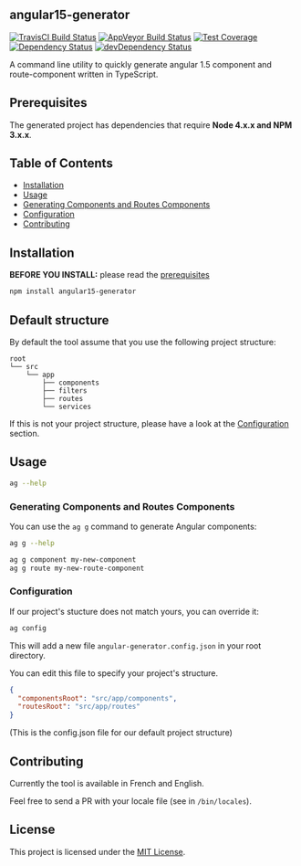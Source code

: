 ## angular15-generator
[![TravisCI Build Status][travis-badge]][travis-badge-url]
[![AppVeyor Build Status][appveyor-badge]][appveyor-badge-url]
[![Test Coverage][coveralls-badge]][coveralls-badge-url]
[![Dependency Status][david-badge]][david-badge-url]
[![devDependency Status][david-dev-badge]][david-dev-badge-url]

A command line utility to quickly generate angular 1.5 component and route-component written in TypeScript.

## Prerequisites

The generated project has dependencies that require **Node 4.x.x and NPM 3.x.x**.

## Table of Contents

* [Installation](#installation)
* [Usage](#usage)
* [Generating Components and Routes Components](#generating-components-and-routes-components)
* [Configuration](#configuration)
* [Contributing](#contributing)

## Installation

**BEFORE YOU INSTALL:** please read the [prerequisites](#prerequisites)
```bash
npm install angular15-generator
```

## Default structure

By default the tool assume that you use the following project structure:

    root
    └── src
        └── app
            ├── components
            ├── filters
            ├── routes
            └── services

If this is not your project structure, please have a look at the [Configuration](#configuration) section.

## Usage

```bash
ag --help
```

### Generating Components and Routes Components

You can use the `ag g` command to generate Angular components:

```bash
ag g --help

ag g component my-new-component
ag g route my-new-route-component
```

### Configuration

If our project's stucture does not match yours, you can override it:

```bash
ag config
```

This will add a new file `angular-generator.config.json` in your root directory.

You can edit this file to specify your project's structure.

```json
{
  "componentsRoot": "src/app/components",
  "routesRoot": "src/app/routes"
}
```
(This is the config.json file for our default project structure)

## Contributing

Currently the tool is available in French and English.

Feel free to send a PR with your locale file (see in `/bin/locales`).

## License

This project is licensed under the [MIT License](LICENSE).

[travis-badge]: https://img.shields.io/travis/JeffLeFoll/angular15-generator/master.svg?label=TravisCI
[travis-badge-url]: https://travis-ci.org/JeffLeFoll/angular15-generator
[appveyor-badge]: https://img.shields.io/appveyor/ci/JeffLeFoll/angular15-generator/master.svg?label=AppVeyor
[appveyor-badge-url]: https://ci.appveyor.com/project/JeffLeFoll/angular15-generator/branch/master
[coveralls-badge]: https://img.shields.io/coveralls/JeffLeFoll/angular15-generator/master.svg
[coveralls-badge-url]: https://coveralls.io/github/JeffLeFoll/angular15-generator
[david-badge]: https://david-dm.org/JeffLeFoll/angular15-generator.svg
[david-badge-url]: https://david-dm.org/JeffLeFoll/angular15-generator
[david-dev-badge]: https://david-dm.org/JeffLeFoll/angular15-generator/dev-status.svg
[david-dev-badge-url]: https://david-dm.org/JeffLeFoll/angular15-generator?type=dev